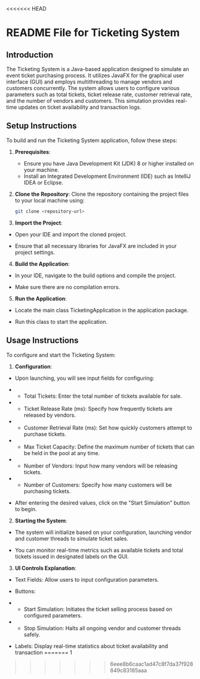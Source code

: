 <<<<<<< HEAD
# README File for Ticketing System

## Introduction
The Ticketing System is a Java-based application designed to simulate an event ticket purchasing process. It utilizes JavaFX for the graphical user interface (GUI) and employs multithreading to manage vendors and customers concurrently. The system allows users to configure various parameters such as total tickets, ticket release rate, customer retrieval rate, and the number of vendors and customers. This simulation provides real-time updates on ticket availability and transaction logs.

## Setup Instructions
To build and run the Ticketing System application, follow these steps:

1. **Prerequisites**:
    - Ensure you have Java Development Kit (JDK) 8 or higher installed on your machine.
    - Install an Integrated Development Environment (IDE) such as IntelliJ IDEA or Eclipse.

2. **Clone the Repository**:
   Clone the repository containing the project files to your local machine using:
   ```bash
   git clone <repository-url>
    ```
3. **Import the Project**:

- Open your IDE and import the cloned project.

- Ensure that all necessary libraries for JavaFX are included in your project settings.

4. **Build the Application**:

- In your IDE, navigate to the build options and compile the project.

- Make sure there are no compilation errors.

5. **Run the Application**:

- Locate the main class TicketingApplication in the application package.

- Run this class to start the application.

## Usage Instructions
To configure and start the Ticketing System:

1. **Configuration**:

- Upon launching, you will see input fields for configuring:

- - Total Tickets: Enter the total number of tickets available for sale.

- - Ticket Release Rate (ms): Specify how frequently tickets are released by vendors.

- - Customer Retrieval Rate (ms): Set how quickly customers attempt to purchase tickets.

- - Max Ticket Capacity: Define the maximum number of tickets that can be held in the pool at any time.

- - Number of Vendors: Input how many vendors will be releasing tickets.

- - Number of Customers: Specify how many customers will be purchasing tickets.

- After entering the desired values, click on the "Start Simulation" button to begin.

2. **Starting the System**:

- The system will initialize based on your configuration, launching vendor and customer threads to simulate ticket sales.

- You can monitor real-time metrics such as available tickets and total tickets issued in designated labels on the GUI.

3. **UI Controls Explanation**:

- Text Fields: Allow users to input configuration parameters.

- Buttons:

- - Start Simulation: Initiates the ticket selling process based on configured parameters.

- - Stop Simulation: Halts all ongoing vendor and customer threads safely.

- Labels: Display real-time statistics about ticket availability and transaction
=======
1
>>>>>>> 6eee8b6caac1ad47c8f7da37f928849c83185aaa
